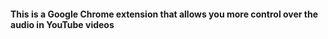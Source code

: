 #### This is a Google Chrome extension that allows you more control over the audio in YouTube videos
